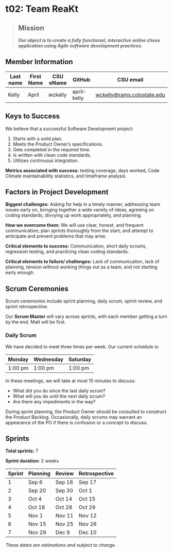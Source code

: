# t02: Team ReaKt
> ## Mission
> ***Our object is to create a fully functional, interactive online chess application using Agile software development practices.***
>
## Member Information

| Last name | First Name | CSU eName | GitHub | CSU email |
| --------- | ---------- | --------- | ------ | --------- |
| Kelly | April | wckelly | april-kelly | wckelly@rams.colostate.edu |


## Keys to Success
We believe that a successful Software Development project:
1. Starts with a solid plan.
2. Meets the Product Owner’s specifications.
3. Gets completed in the required time.
4. Is written with clean code standards.
5. Utilizes continuous integration.

**Metrics associated with success:** testing coverage, days worked, Code Climate maintainability statistics, and timeframe analysis.

## Factors in Project Development

**Biggest challenges:** Asking for help in a timely manner, addressing team issues early on, bringing together a wide variety of ideas, agreeing on coding standards, divvying up work appropriately, and planning.

**How we overcome them:** We will use clear, honest, and frequent communication; plan sprints thoroughly from the start; and attempt to anticipate and prevent problems that may arise.

**Critical elements to success:** Communication, short daily scrums, regression testing, and practicing clean coding standards.

**Critical elements to failure/ challenges:** Lack of communication, lack of planning, tension without working things out as a team, and not starting early enough.

## Scrum Ceremonies
Scrum ceremonies include sprint planning, daily scrum, sprint review, and sprint retrospective.

Our **Scrum Master** will vary across sprints, with each member getting a turn by the end. Matt will be first.

### Daily Scrum
We have decided to meet three times per week. Our current schedule is:

| Monday  | Wednesday | Saturday |
| ------- | --------- | -------- |
| 1:00 pm | 1:00 pm   | 1:00 pm  |

In these meetings, we will take at most 15 minutes to discuss:
* What did you do since the last daily scrum?
* What will you do until the next daily scrum?
* Are there any impediments in the way?

During sprint planning, the Product Owner should be consulted to construct the Product Backlog. Occasionally, daily scrums may warrant an appearance of the PO if there is confusion or a concept to discuss.

## Sprints
**Total sprints:** 7

**Sprint duration:** 2 weeks

| Sprint | Planning | Review | Retrospective |
| ------ | -------- | ------ | ------------- |
| 1 | Sep 6 | Sep 16 | Sep 17 |
| 2 | Sep 20 | Sep 30 | Oct 1 |
| 3 | Oct 4 | Oct 14 | Oct 15 |
| 4 | Oct 18 | Oct 28 | Oct 29 |
| 5 | Nov 1 | Nov 11 | Nov 12 |
| 6 | Nov 15 | Nov 25 | Nov 26 |
| 7 | Nov 29 | Dec 9 | Dec 10 |

*These dates are estimations and subject to change.*
